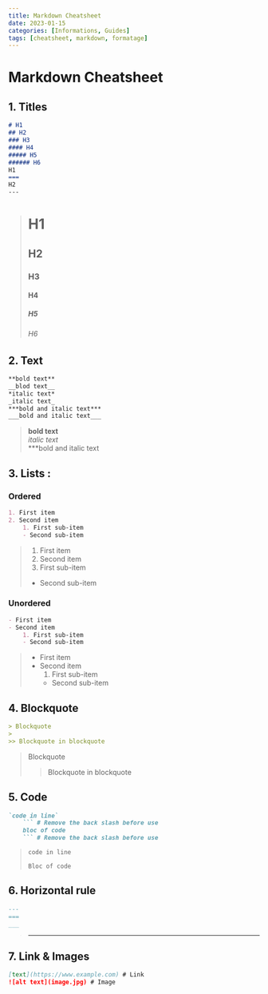 ```yaml
---
title: Markdown Cheatsheet
date: 2023-01-15
categories: [Informations, Guides]
tags: [cheatsheet, markdown, formatage]
---
```

# Markdown Cheatsheet

## 1. Titles
``` markdown
# H1
## H2
### H3
#### H4
##### H5
###### H6
H1
===
H2
---
```
> # H1
> ## H2
> ### H3
> #### H4
> ##### H5
> ###### H6

## 2. Text
``` markdown
**bold text**
__blod text__
*italic text*
_italic text_
***bold and italic text***
___bold and italic text___
```
> **bold text**  
> *italic text*  
> ***bold and italic text

## 3. Lists :
### Ordered
``` markdown
1. First item
2. Second item
    1. First sub-item
    - Second sub-item
```
> 1. First item
> 2. Second item
>   1. First sub-item
>   - Second sub-item

### Unordered
``` markdown
- First item
- Second item
    1. First sub-item
    - Second sub-item
```
> - First item
> - Second item
>   1. First sub-item
>   - Second sub-item

## 4. Blockquote

``` markdown
> Blockquote
>
>> Blockquote in blockquote
```
> Blockquote
> 
>> Blockquote in blockquote

## 5. Code

```` markdown
`code in line`
    ``` # Remove the back slash before use
    bloc of code
    ``` # Remove the back slash before use
````
> `code in line`  
> ```
> Bloc of code
> ```

## 6. Horizontal rule
``` markdown
---
===
___
```
> ---

## 7. Link & Images
``` markdown
[text](https://www.example.com) # Link
![alt text](image.jpg) # Image
```
> 